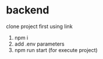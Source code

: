 # backend


clone project first using link

1. npm i
2. add .env parameters
3. npm run start (for execute project)
